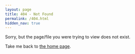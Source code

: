 ```yaml
---
layout: page
title: 404 - Not Found
permalink: /404.html
hidden_nav: true
---
```


Sorry, but the page/file you were trying to view does not exist.

Take me back to [the home page](/).